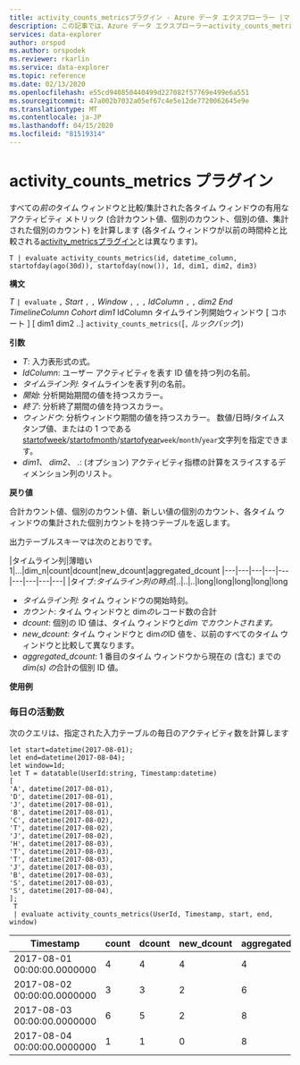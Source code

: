 ```yaml
---
title: activity_counts_metricsプラグイン - Azure データ エクスプローラー |マイクロソフトドキュメント
description: この記事では、Azure データ エクスプローラーactivity_counts_metricsプラグインについて説明します。
services: data-explorer
author: orspod
ms.author: orspodek
ms.reviewer: rkarlin
ms.service: data-explorer
ms.topic: reference
ms.date: 02/13/2020
ms.openlocfilehash: e55cd940850440499d227082f57769e499e6a551
ms.sourcegitcommit: 47a002b7032a05ef67c4e5e12de7720062645e9e
ms.translationtype: MT
ms.contentlocale: ja-JP
ms.lasthandoff: 04/15/2020
ms.locfileid: "81519314"
---
```

# <a name="activity_counts_metrics-plugin"></a>activity_counts_metrics プラグイン

すべての*前の*タイム ウィンドウと比較/集計された各タイム ウィンドウの有用なアクティビティ メトリック (合計カウント値、個別のカウント、個別の値、集計された個別のカウント) を計算します (各タイム ウィンドウが以前の時間枠と比較される[activity_metricsプラグイン](activity-metrics-plugin.md)とは異なります)。

```kusto
T | evaluate activity_counts_metrics(id, datetime_column, startofday(ago(30d)), startofday(now()), 1d, dim1, dim2, dim3)
```

**構文**

*T* `| evaluate` `,` *Start* `,` `,` *Window* `,` `,` `,` *IdColumn* `,` `,` *dim2* *End* *TimelineColumn* *Cohort* *dim1* IdColumn タイムライン列開始ウィンドウ [ コホート ] [ dim1 dim2 ..] `activity_counts_metrics(`[`,` *ルックバック*]`)`

**引数**

* *T*: 入力表形式の式。
* *IdColumn*: ユーザー アクティビティを表す ID 値を持つ列の名前。 
* *タイムライン列*: タイムラインを表す列の名前。
* *開始*: 分析開始期間の値を持つスカラー。
* *終了*: 分析終了期間の値を持つスカラー。
* *ウィンドウ*: 分析ウィンドウ期間の値を持つスカラー。 数値/日時/タイムスタンプ値、またはの 1 つである[startofweek](startofweekfunction.md)/[startofmonth](startofmonthfunction.md)/[startofyear](startofyearfunction.md)`week`/`month`/`year`文字列を指定できます。 
* *dim1*、 *dim2*、 .: (オプション) アクティビティ指標の計算をスライスするディメンション列のリスト。

**戻り値**

合計カウント値、個別のカウント値、新しい値の個別のカウント、各タイム ウィンドウの集計された個別カウントを持つテーブルを返します。

出力テーブルスキーマは次のとおりです。

|タイムライン列|薄暗い1|...|dim_n|count|dcount|new_dcount|aggregated_dcount
|---|---|---|---|---|---|---|---|---|
|タイプ:*タイムライン列の時点*|..|..|..|long|long|long|long|long


* *タイムライン列*: タイム ウィンドウの開始時刻。
* *カウント*: タイム ウィンドウと dim*の*レコード数の合計
* *dcount*: 個別の ID 値は、タイム ウィンドウと*dim でカウントされます。*
* *new_dcount*: タイム ウィンドウと dim*の*ID 値を、以前のすべてのタイム ウィンドウと比較して異なります。 
* *aggregated_dcount*: 1 番目のタイム ウィンドウから現在の (含む) までの*dim(s) の*合計の個別 ID 値。

**使用例**

### <a name="daily-activity-counts"></a>毎日の活動数 

次のクエリは、指定された入力テーブルの毎日のアクティビティ数を計算します

```kusto
let start=datetime(2017-08-01);
let end=datetime(2017-08-04);
let window=1d;
let T = datatable(UserId:string, Timestamp:datetime)
[
'A', datetime(2017-08-01),
'D', datetime(2017-08-01), 
'J', datetime(2017-08-01),
'B', datetime(2017-08-01),
'C', datetime(2017-08-02),  
'T', datetime(2017-08-02),
'J', datetime(2017-08-02),
'H', datetime(2017-08-03),
'T', datetime(2017-08-03),
'T', datetime(2017-08-03),
'J', datetime(2017-08-03),
'B', datetime(2017-08-03),
'S', datetime(2017-08-03),
'S', datetime(2017-08-04),
];
 T 
 | evaluate activity_counts_metrics(UserId, Timestamp, start, end, window)
```

|Timestamp|count|dcount|new_dcount|aggregated_dcount|
|---|---|---|---|---|
|2017-08-01 00:00:00.0000000|4|4|4|4|
|2017-08-02 00:00:00.0000000|3|3|2|6|
|2017-08-03 00:00:00.0000000|6|5|2|8|
|2017-08-04 00:00:00.0000000|1|1|0|8|


